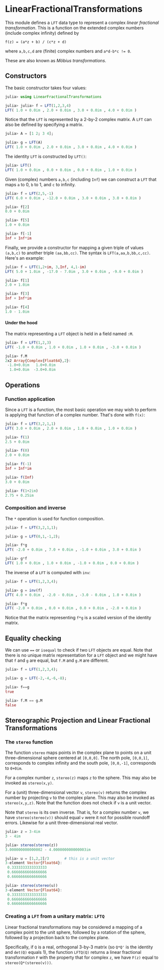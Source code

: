 # LinearFractionalTransformations



This module defines a `LFT` data type to represent a complex *linear
fractional transformation*. This is a function on the extended
complex numbers (include complex infinity) defined by
```
f(z) = (a*z + b) / (c*z + d)
```
where `a,b,c,d` are (finite) complex numbers and `a*d-b*c != 0`.

These are also known as *Möbius transformations*.

## Constructors

The basic constructor takes four values:

```julia
julia> using LinearFractionalTransformations

julia> julia> f = LFT(1,2,3,4)
LFT( 1.0 + 0.0im , 2.0 + 0.0im , 3.0 + 0.0im , 4.0 + 0.0im )
```

Notice that the `LFT` is represented by a 2-by-2 complex matrix.
A `LFT` can also be defined by specifying a matrix.

```julia
julia> A = [1 2; 3 4];

julia> g = LFT(A)
LFT( 1.0 + 0.0im , 2.0 + 0.0im , 3.0 + 0.0im , 4.0 + 0.0im )
```

The identity `LFT` is constructed by `LFT()`:

```julia
julia> LFT()
LFT( 1.0 + 0.0im , 0.0 + 0.0im , 0.0 + 0.0im , 1.0 + 0.0im )
```

Given (complex) numbers `a,b,c` (including `Inf`) we can construct
a `LFT` that maps `a` to 0, `b` to 1, and `c` to infinity.

```julia
julia> f = LFT(2,5,-1)
LFT( 6.0 + 0.0im , -12.0 + 0.0im , 3.0 + 0.0im , 3.0 + 0.0im )

julia> f[2]
0.0 + 0.0im

julia> f[5]
1.0 + 0.0im

julia> f[-1]
Inf + Inf*im
```

Finally, we provide a constructor for mapping a given triple of values
`(a,b,c)` to another triple `(aa,bb,cc)`. The syntax is
`LFT(a,aa,b,bb,c,cc)`. Here's an example:

```julia
julia> f = LFT(1,2+im, 3,Inf, 4,1-im)
LFT( 5.0 + 1.0im , -17.0 - 7.0im , 3.0 + 0.0im , -9.0 + 0.0im )

julia> f[1]
2.0 + 1.0im

julia> f[3]
Inf + Inf*im

julia> f[4]
1.0 - 1.0im
```


#### Under the hood

The matrix representing a `LFT` object is held in a field named `:M`.

```julia
julia> f = LFT(1,2,3)
LFT( -1.0 + 0.0im , 1.0 + 0.0im , 1.0 + 0.0im , -3.0 + 0.0im )

julia> f.M
2x2 Array{Complex{Float64},2}:
 -1.0+0.0im   1.0+0.0im
  1.0+0.0im  -3.0+0.0im
```

## Operations

### Function application

Since a `LFT` is a function, the most basic operation we may wish to
perform is applying that function of a complex number. That's done
with  `f(x)`:

```julia
julia> f = LFT(3,2,1,1)
LFT( 3.0 + 0.0im , 2.0 + 0.0im , 1.0 + 0.0im , 1.0 + 0.0im )

julia> f(1)
2.5 + 0.0im

julia> f(0)
2.0 + 0.0im

julia> f(-1)
Inf + Inf*im

julia> f(Inf)
3.0 + 0.0im

julia> f(1+2im)
2.75 + 0.25im
```


### Composition and inverse

The `*` operation is used for function composition.

```julia
julia> f = LFT(3,2,1,1);

julia> g = LFT(0,1,-1,2);

julia> f*g
LFT( -2.0 + 0.0im , 7.0 + 0.0im , -1.0 + 0.0im , 3.0 + 0.0im )

julia> g*f
LFT( 1.0 + 0.0im , 1.0 + 0.0im , -1.0 + 0.0im , 0.0 + 0.0im )
```


The inverse of a `LFT` is computed with `inv`:

```julia
julia> f = LFT(1,2,3,4);

julia> g = inv(f)
LFT( 4.0 + 0.0im , -2.0 - 0.0im , -3.0 - 0.0im , 1.0 + 0.0im )

julia> f*g
LFT( -2.0 + 0.0im , 0.0 + 0.0im , 0.0 + 0.0im , -2.0 + 0.0im )
```

Notice that the matrix representing `f*g` is a scaled version of the
identity matrix.

## Equality checking

We can use `==` or `isequal` to check if two `LFT` objects are
equal. Note that there is no unique matrix representation for a `LFT`
object and we might have that `f` and `g` are equal, but `f.M` and
`g.M` are different.

```julia
julia> f = LFT(1,2,3,4);

julia> g = LFT(-2,-4,-6,-8);

julia> f==g
true

julia> f.M == g.M
false
```


## Stereographic Projection and Linear Fractional Transformations

### The `stereo` function

The function `stereo` maps points in the complex plane to points on a unit three-dimensional sphere centered at `[0,0,0]`. The north pole, `[0,0,1]`, corresponds to complex infinity and the 
south pole, `[0,0,-1]`, corresponds to `0+0im`.

For a complex number `z`, `stereo(z)` maps `z` to the sphere. This may also be invoked as 
`stereo(x,y)`.

For a (unit) three-dimensional vector `v`, `stereo(v)` returns the complex number by projecting 
`v` to the complex plane. This may also be invoked as `stereo(x,y,z)`. Note that the function does not check if `v` is a unit vector.

Note that `stereo` is its own inverse. 
That is, for a complex number `v`, we have `stereo(stereo(v))` should equal `v` were it not for 
possible roundoff errors. Likewise for a unit three-dimensional real vector.
```julia
julia> z = 3-4im
3 - 4im

julia> stereo(stereo(z))
3.000000000000002 - 4.000000000000003im

julia> u = [1,2,2]/3       # this is a unit vector
3-element Vector{Float64}:
 0.3333333333333333
 0.6666666666666666
 0.6666666666666666

julia> stereo(stereo(u))
3-element Vector{Float64}:
 0.3333333333333333
 0.6666666666666666
 0.6666666666666666
```




### Creating a `LFT` from a unitary matrix: `LFTQ`


Linear fractional transformations may be considered a mapping of a complex point to the unit sphere, followed by a rotation of the sphere, followed by a projection back to the complex plane. 

Specifically, if `Q` is a real, orthogonal 3-by-3 matrix (so `Q*Q'` is the identity and `det(Q)` equals 1), the function `LFTQ(Q)` returns a linear fractional transformation `F` with the property that for complex `z`, we have `F(z)` equal to `stereo(Q*(stereo(v)))`.

